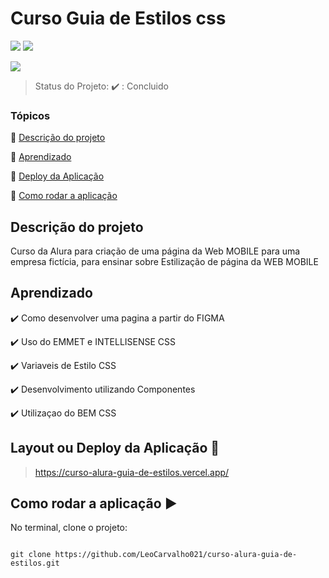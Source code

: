 
<h1>Curso Guia de Estilos css</h1>

<p  align="center">

<img  src=  "https://img.shields.io/badge/-HTML-orange"> <img  src="https://img.shields.io/badge/-CSS-blue"> 

<img  src="http://img.shields.io/static/v1?label=STATUS&message=CONCLUIDO&color=GREEN&style=for-the-badge"/>

</p>

> Status do Projeto: :heavy_check_mark: : Concluido

### Tópicos

:small_blue_diamond: [Descrição do projeto](#descrição-do-projeto)

:small_blue_diamond: [Aprendizado](#aprendizado)

:small_blue_diamond: [Deploy da Aplicação](#deploy-da-aplicação-dash)

:small_blue_diamond: [Como rodar a aplicação](#como-rodar-a-aplicação-arrow_forward)

## Descrição do projeto

<p  align="justify">

Curso da Alura para criação de uma página da Web MOBILE para uma empresa fictícia, para ensinar sobre Estilização de página da WEB MOBILE

</p>

## Aprendizado


:heavy_check_mark: Como desenvolver uma pagina a partir do FIGMA

:heavy_check_mark: Uso do EMMET e INTELLISENSE CSS

:heavy_check_mark: Variaveis de Estilo CSS  

:heavy_check_mark: Desenvolvimento utilizando Componentes

:heavy_check_mark: Utilizaçao do BEM CSS

## Layout ou Deploy da Aplicação :dash:

> https://curso-alura-guia-de-estilos.vercel.app/


## Como rodar a aplicação :arrow_forward:


No terminal, clone o projeto:


```

git clone https://github.com/LeoCarvalho021/curso-alura-guia-de-estilos.git

```

